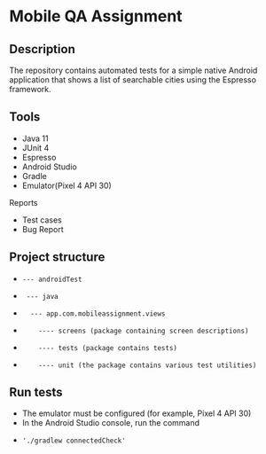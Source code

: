 # Mobile QA Assignment

## Description
The repository contains automated tests for a simple native Android application that shows a list of searchable cities using the Espresso framework. 

## Tools
- Java 11
- JUnit 4
- Espresso
- Android Studio
- Gradle
- Emulator(Pixel 4 API 30)

Reports
- Test cases
- Bug Report

## Project structure
-     --- androidTest  
-      --- java 
-       --- app.com.mobileassignment.views 
-         ---- screens (package containing screen descriptions)
-         ---- tests (package contains tests)
-         ---- unit (the package contains various test utilities)
   
## Run tests
- The emulator must be configured (for example, Pixel 4 API 30)
- In the Android Studio console, run the command 
-     './gradlew connectedCheck'
